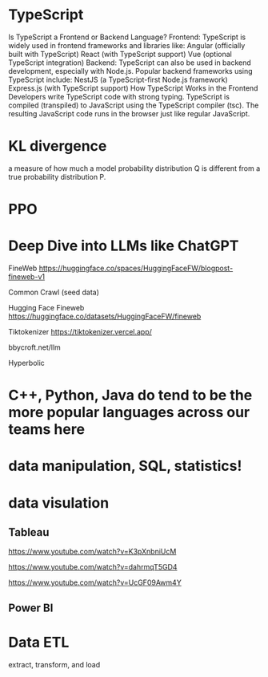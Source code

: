 # TypeScript

Is TypeScript a Frontend or Backend Language?
Frontend: TypeScript is widely used in frontend frameworks and libraries like:
Angular (officially built with TypeScript)
React (with TypeScript support)
Vue (optional TypeScript integration)
Backend: TypeScript can also be used in backend development, especially with Node.js. Popular backend frameworks using TypeScript include:
NestJS (a TypeScript-first Node.js framework)
Express.js (with TypeScript support)
How TypeScript Works in the Frontend
Developers write TypeScript code with strong typing.
TypeScript is compiled (transpiled) to JavaScript using the TypeScript compiler (tsc).
The resulting JavaScript code runs in the browser just like regular JavaScript.


# KL divergence

 a measure of how much a model probability distribution Q is different from a true probability distribution P.


# PPO




# Deep Dive into LLMs like ChatGPT

FineWeb
https://huggingface.co/spaces/HuggingFaceFW/blogpost-fineweb-v1

Common Crawl (seed data)

Hugging Face Fineweb  https://huggingface.co/datasets/HuggingFaceFW/fineweb

Tiktokenizer  https://tiktokenizer.vercel.app/

bbycroft.net/llm

Hyperbolic



# C++, Python, Java do tend to be the more popular languages across our teams here


# data manipulation, SQL, statistics!



# data visulation
## Tableau
https://www.youtube.com/watch?v=K3pXnbniUcM


https://www.youtube.com/watch?v=dahrmqT5GD4

https://www.youtube.com/watch?v=UcGF09Awm4Y




## Power BI


# Data ETL

extract, transform, and load
